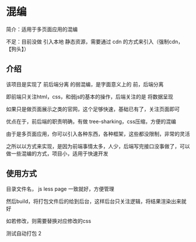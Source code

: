# 混编

简介：适用于多页面应用的混编

不足：目前没做 引入本地 静态资源，需要通过 cdn 的方式来引入（强制cdn，【狗头】）

## 介绍

该项目是实现了 前后端分离 的弱混编，是字面意义上的 前，后端分离

即前端只关注html，css，和弱js的基本的操作，后端关注的是 将数据呈现

如果只是做页面展示之类的官网，这个足够快速，基础已有了，关注页面即可

优点在于，前后端的职责明确，有做 tree-sharking，css压缩，方便的混编

由于是多页面应用，你可以引入各种东西，各种框架，这些都没限制，非常的灵活

之所以以方式来实现，是因为前端事情太多，人少，后端写完接口没事做了，可以做一些混编的方式，项目小，适用于快速开发

## 使用方式

目录文件名， js less page 一致就好，方便管理

然后build，将打包文件后的给到后台，这样后台只关注逻辑，将结果渲染出来就好

如若修改，则需要替换对应修改的css

测试自动打包 2
